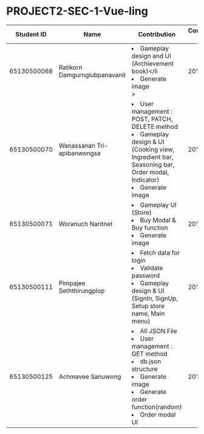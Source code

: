 # PROJECT2-SEC-1-Vue-ling
<div align='center'>

| Student ID | Name | Contribution | Contribution Rate |
| ---- | ---- | ---- | ---- |
| 65130500068 | Ratikorn   Damgurnglubpanavanit | <li>Gameplay design and UI (Archievement book)</li <li>Generate image</li>> | 20% |
| 65130500070 | Wanassanan Tri-apibanwongsa     | <li>User management : POST, PATCH, DELETE method</li> <li>Gameplay design & UI <br>(Cooking view, Ingredient bar, Seasoning bar, Order modal, Indicator)</li> <li>Generate image</li>| 20% |
| 65130500071 | Woranuch   Naritnet             | <li>Gameplay UI (Store)</li> <li>Buy Modal & Buy function</li> <li>Generate image</li> | 20% |
| 65130500111 | Pimpajee   Seththirungplop      | <li>Fetch data for login</li> <li>Validate password</li> <li>Gameplay design & UI (SignIn, SignUp, Setup store name, Main menu)</li>| 20% |
| 65130500125 | Achmavee    Sanuwong            | <li>All JSON File</li> <li>User management : GET method</li> <li>db.json structure</li> <li>Generate image</li> <li>Generate order function(random)</li> <li>Order modal UI </li>| 20% |

</div>
